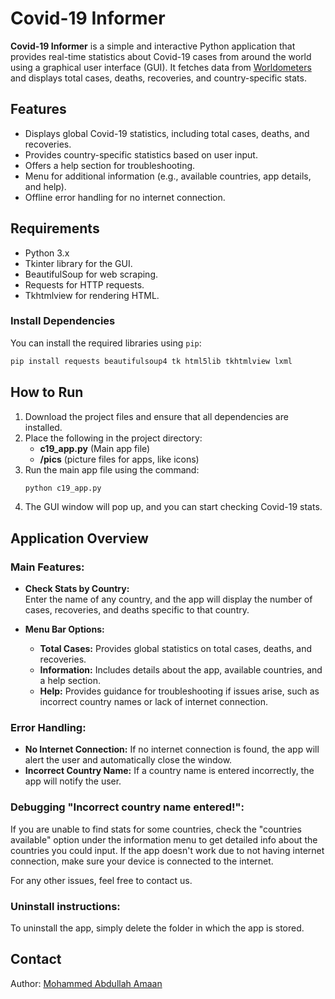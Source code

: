 
# Covid-19 Informer

**Covid-19 Informer** is a simple and interactive Python application that provides real-time statistics about Covid-19 cases from around the world using a graphical user interface (GUI). It fetches data from [Worldometers](https://www.worldometers.info/coronavirus/) and displays total cases, deaths, recoveries, and country-specific stats.

## Features

- Displays global Covid-19 statistics, including total cases, deaths, and recoveries.
- Provides country-specific statistics based on user input.
- Offers a help section for troubleshooting.
- Menu for additional information (e.g., available countries, app details, and help).
- Offline error handling for no internet connection.

## Requirements

- Python 3.x
- Tkinter library for the GUI.
- BeautifulSoup for web scraping.
- Requests for HTTP requests.
- Tkhtmlview for rendering HTML.

### Install Dependencies

You can install the required libraries using `pip`:

```bash
pip install requests beautifulsoup4 tk html5lib tkhtmlview lxml
```

## How to Run

1. Download the project files and ensure that all dependencies are installed.
2. Place the following in the project directory:
   - **c19_app.py** (Main app file)
   - **/pics** (picture files for apps, like icons)
3. Run the main app file using the command:
   ```bash
   python c19_app.py
   ```
4. The GUI window will pop up, and you can start checking Covid-19 stats.

## Application Overview

### Main Features:

- **Check Stats by Country:**  
   Enter the name of any country, and the app will display the number of cases, recoveries, and deaths specific to that country.

- **Menu Bar Options:**
   - **Total Cases:** Provides global statistics on total cases, deaths, and recoveries.
   - **Information:** Includes details about the app, available countries, and a help section.
   - **Help:** Provides guidance for troubleshooting if issues arise, such as incorrect country names or lack of internet connection.

### Error Handling:
- **No Internet Connection:** If no internet connection is found, the app will alert the user and automatically close the window.
- **Incorrect Country Name:** If a country name is entered incorrectly, the app will notify the user.

### Debugging "Incorrect country name entered!":

If you are unable to find stats for some countries, check the "countries available" option under the information menu to get detailed info about the countries you could input. If the app doesn't work due to not having internet connection, make sure your device is connected to the internet.

For any other issues, feel free to contact us.

### Uninstall instructions:

To uninstall the app, simply delete the folder in which the app is stored.

## Contact
Author: [Mohammed Abdullah Amaan](mailto:abdullah@abdullahamaan.com)
